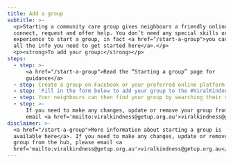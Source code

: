 ```yaml
---
title: Add a group
subtitle: >-
  <p>Starting a community care group gives neighbours a friendly online space to
  connect, request and offer help. You don’t need any special skills or
  experience to start a group, in fact <a href="/start-a-group">you can find
  all the info you need to get started here</a>.</p>
  <p><strong>To add your group:</strong></p>
steps:
  - step: >-
      <a href="/start-a-group">Read the “Starting a group” page for
      guidance</a>
  - step: Create a group on Facebook or your preferred online platform
  - step: 'Fill in the form below to add your group to the #ViralKindness hub'
  - step: Your neighbours can then find your group by searching their suburb
  - step: >-
      If you need to make any changes, update or remove your group from the hub,
      email <a href='mailto:viralkindness@getup.org.au'>viralkindness@getup.org.au</a>
disclaimer: >-
  <a href="/start-a-group">More information about starting a group is
  available here</a>. If you need to make any changes, update or remove your
  group from the hub, please email <a
  href='mailto:viralkindness@getup.org.au'>viralkindness@getup.org.au</a>.
---
```

